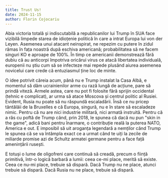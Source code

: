 ```yaml
---
title: Trust Us!
date: 2024-11-15
author: Florin Cojocariu
---
```

Abia victoria totală și indiscutabilă a republicanilor lui Trump în SUA face vizibilă limpede starea de idioțenie politică în care a intrat Europa lui von der Leyen. Asemenea unui atacant neinspirat, ne repezim cu putere în zidul rămas în fața noastră după eschiva americană; probabilitatea să ne facem singuri KO e aproape de 100%. În timp ce americanii demonstrează fără dubiu că au anticorpi împotriva oricărui virus ce atacă libertatea individuală, europenii nu știu cum să se infecteze mai repede plusând aiurea asemenea novicelui care crede că entuziasmul ține loc de minte.

O idee potrivit căreia acum, până nu e Trump instalat la Casa Albă, e momentul să dăm ucrainienilor arme cu rază lungă de acțiune, pare să prindă viteză. Armele astea, care nu pot fi folosite fără sprijin occidental (tehnic e complicat), ar urma să atace Moscova și centrul politic al Rusiei. Evident, Rusia nu poate să nu răspundă escaladării. Însă ce nu pricep tăntălăii de la Bruxelles e că Europa, singură, nu e în stare să escaladeze nimic. Pentru că nu are nici industrie militară, nici armată instruită. Pentru că a râs cu poftă de Trump când, prin 2018, le spunea că dacă nu pun "skin in the game", adică bani pentru înarmare, o contribuție reală la puterea NATO,  America e out. E imposibil să uit aroganța legendară a nemților când Trump le spunea că se va întâmpla exact ce a urmat când te uiți la zecile de miliarde promise azi de Schultz armatei germane pentru a face față amenințării rusești.

E totuși o lume de oligofreni care continuă să creadă, precum o ființă primitivă, într-o logică barbară a lumii: ceea ce-mi place, merită să existe. Ceea ce nu-mi place, trebuie să dispară. Dacă Trump nu ne place, atunci trebuie să dispară. Dacă Rusia nu ne place, trebuie să dispară.
